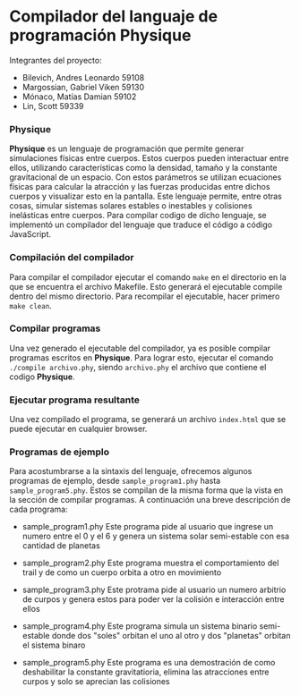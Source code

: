 # Compilador del languaje de programación Physique
Integrantes del proyecto:
- Bilevich, Andres Leonardo  	59108 
- Margossian, Gabriel Viken  	59130
- Mónaco, Matías Damian		59102
- Lin, Scott				59339
### Physique
**Physique** es un lenguaje de programación que permite generar simulaciones físicas entre cuerpos. Estos cuerpos pueden interactuar entre ellos, utilizando características como la densidad, tamaño y la constante gravitacional de un espacio. Con estos parámetros se utilizan ecuaciones físicas para calcular la atracción y las fuerzas producidas entre dichos cuerpos y visualizar esto en la pantalla. Este lenguaje permite, entre otras cosas, simular sistemas solares estables o inestables y colisiones inelásticas entre cuerpos.
Para compilar codigo de dicho lenguaje, se implementó un compilador del lenguaje que traduce el código a código JavaScript.

### Compilación del compilador
Para compilar el compilador ejecutar el comando `make` en el directorio en la que se encuentra el archivo Makefile. Esto generará el ejecutable compile dentro del mismo directorio. Para recompilar el ejecutable, hacer primero `make clean`.

### Compilar programas
Una vez generado el ejecutable del compilador, ya es posible compilar programas escritos en **Physique**. Para lograr esto, ejecutar el comando `./compile archivo.phy`, siendo `archivo.phy` el archivo que contiene el codigo **Physique**.

### Ejecutar programa resultante
Una vez compilado el programa, se generará un archivo `index.html` que se puede ejecutar en cualquier browser.

### Programas de ejemplo
Para acostumbrarse a la sintaxis del lenguaje, ofrecemos algunos programas de ejemplo, desde `sample_program1.phy` hasta `sample_program5.phy`. Estos se compilan de la misma forma que la vista en la sección de compilar programas.
A continuación una breve descripción de cada programa:
- sample_program1.phy
    Este programa pide al usuario que ingrese un numero entre el 0 y el 6 y genera un sistema solar semi-estable con esa cantidad de planetas

- sample_program2.phy
    Este programa muestra el comportamiento del trail y de como un cuerpo orbita a otro en movimiento

- sample_program3.phy
    Este protrama pide al usuario un numero arbitrio de curpos y genera estos para poder ver la colisión e interacción entre ellos

- sample_program4.phy
    Este programa simula un sistema binario semi-estable donde dos "soles" orbitan el uno al otro y dos "planetas" orbitan el sistema binaro

- sample_program5.phy
    Este programa es una demostración de como deshabilitar la constante gravitatioria, elimina las atracciones entre curpos y solo se aprecian las colisiones
